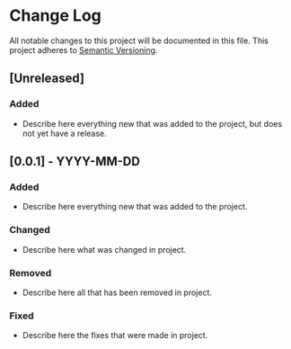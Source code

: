 # Change Log
All notable changes to this project will be documented in this file.
This project adheres to [Semantic Versioning](http://semver.org/).

## [Unreleased]
### Added
- Describe here everything new that was added to the project, but does not yet have a release.

## [0.0.1] - YYYY-MM-DD
### Added
- Describe here everything new that was added to the project.

### Changed
- Describe here what was changed in project.

### Removed
- Describe here all that has been removed in project.

### Fixed
- Describe here the fixes that were made in project.

